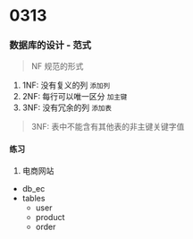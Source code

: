 # 0313

### 数据库的设计 - 范式

> NF 规范的形式

1. 1NF: 没有复义的列  `添加列`
2. 2NF: 每行可以唯一区分    `加主键`
3. 3NF: 没有冗余的列  `添加表`

> 3NF: 表中不能含有其他表的非主键关键字值

#### 练习
1. 电商网站
- db_ec
- tables
    - user
    - product
    - order
